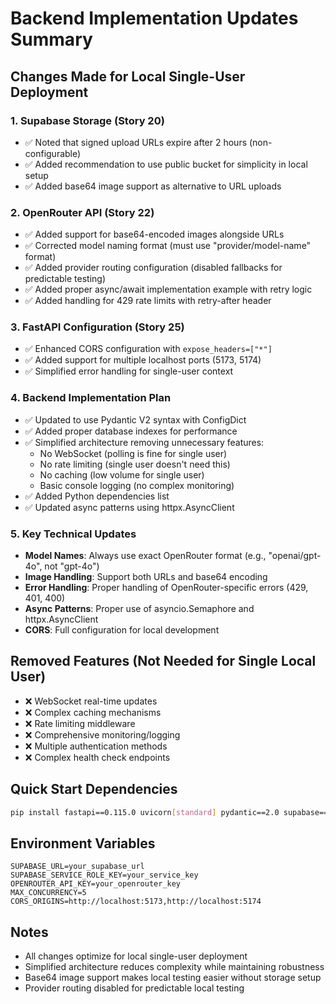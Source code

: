 # Backend Implementation Updates Summary

## Changes Made for Local Single-User Deployment

### 1. **Supabase Storage (Story 20)**
- ✅ Noted that signed upload URLs expire after 2 hours (non-configurable)
- ✅ Added recommendation to use public bucket for simplicity in local setup
- ✅ Added base64 image support as alternative to URL uploads

### 2. **OpenRouter API (Story 22)**
- ✅ Added support for base64-encoded images alongside URLs
- ✅ Corrected model naming format (must use "provider/model-name" format)
- ✅ Added provider routing configuration (disabled fallbacks for predictable testing)
- ✅ Added proper async/await implementation example with retry logic
- ✅ Added handling for 429 rate limits with retry-after header

### 3. **FastAPI Configuration (Story 25)**
- ✅ Enhanced CORS configuration with `expose_headers=["*"]`
- ✅ Added support for multiple localhost ports (5173, 5174)
- ✅ Simplified error handling for single-user context

### 4. **Backend Implementation Plan**
- ✅ Updated to use Pydantic V2 syntax with ConfigDict
- ✅ Added proper database indexes for performance
- ✅ Simplified architecture removing unnecessary features:
  - No WebSocket (polling is fine for single user)
  - No rate limiting (single user doesn't need this)
  - No caching (low volume for single user)
  - Basic console logging (no complex monitoring)
- ✅ Added Python dependencies list
- ✅ Updated async patterns using httpx.AsyncClient

### 5. **Key Technical Updates**
- **Model Names**: Always use exact OpenRouter format (e.g., "openai/gpt-4o", not "gpt-4o")
- **Image Handling**: Support both URLs and base64 encoding
- **Error Handling**: Proper handling of OpenRouter-specific errors (429, 401, 400)
- **Async Patterns**: Proper use of asyncio.Semaphore and httpx.AsyncClient
- **CORS**: Full configuration for local development

## Removed Features (Not Needed for Single Local User)
- ❌ WebSocket real-time updates
- ❌ Complex caching mechanisms
- ❌ Rate limiting middleware
- ❌ Comprehensive monitoring/logging
- ❌ Multiple authentication methods
- ❌ Complex health check endpoints

## Quick Start Dependencies
```bash
pip install fastapi==0.115.0 uvicorn[standard] pydantic==2.0 supabase==2.0 httpx python-multipart python-dotenv
```

## Environment Variables
```env
SUPABASE_URL=your_supabase_url
SUPABASE_SERVICE_ROLE_KEY=your_service_key
OPENROUTER_API_KEY=your_openrouter_key
MAX_CONCURRENCY=5
CORS_ORIGINS=http://localhost:5173,http://localhost:5174
```

## Notes
- All changes optimize for local single-user deployment
- Simplified architecture reduces complexity while maintaining robustness
- Base64 image support makes local testing easier without storage setup
- Provider routing disabled for predictable local testing
